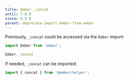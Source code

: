 ```yaml
---
title: Ember._concat
until: 7.0.0
since: 6.5.0
parent: deprecate-import-ember-from-ember
---
```



Previously, `_concat` could be accessed via the `Ember` import:
```js
import Ember from 'ember';

Ember._concat
```

If needed, `_concat` can be imported:
```js
import { concat } from '@ember/helper';
```
